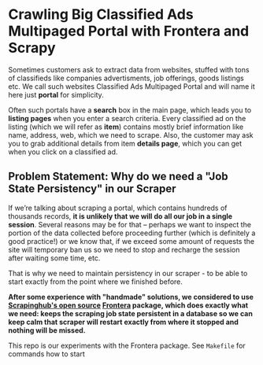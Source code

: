 # Crawling Big Classified Ads Multipaged Portal with Frontera and Scrapy

Sometimes customers ask to extract data from websites, stuffed with tons of classifieds like companies advertisments, job offerings, goods listings etc. We call such websites Classified Ads Multipaged Portal and will name it here just **portal** for simplicity.

Often such portals have a **search** box in the main page, which leads you to **listing pages** when you enter a search criteria. Every classified ad on the listing (which we will refer as **item**) contains mostly brief information like name, address, web, which we need to scrape. Also, the customer may ask you to grab additional details from item **details page**, which you can get when you click on a classified ad.

## Problem Statement: Why do we need a "Job State Persistency" in our Scraper

If we’re talking about scraping a portal, which contains hundreds of thousands records, **it is unlikely that we will do all our job in a single session**. Several reasons may be for that – perhaps we want to inspect the portion of the data collected before proceeding further (which is definitely a good practice!) or we know that, if we exceed some amount of requests the site will temporary ban us so we need to stop and recharge the session after waiting some time, etc.

That is why we need to maintain persistency in our scraper - to be able to start exactly from the point where we finished before.

**After some experience with "handmade" solutions, we considered to use [Scrapinghub's open source](https://scrapinghub.com/open-source) [Frontera](https://github.com/scrapinghub/frontera) package, which does exactly what we need: keeps the scraping job state persistent in a database so we can keep calm that scraper will restart exactly from where it stopped and nothing will be missed.**

This repo is our experiments with the Frontera package.
See `Makefile` for commands how to start
